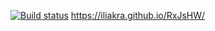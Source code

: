 [![Build status](https://ci.appveyor.com/api/projects/status/8jxqkj1x26tcq3sr?svg=true)](https://ci.appveyor.com/project/Ilya/rxjshw)
https://iliakra.github.io/RxJsHW/
